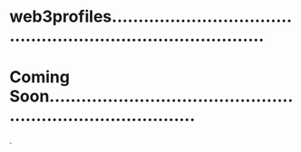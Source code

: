 # web3profiles..................................................................................
# Coming Soon.................................................................................
.
